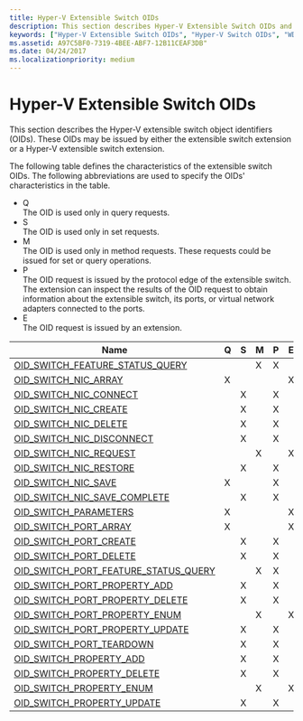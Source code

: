 ```yaml
---
title: Hyper-V Extensible Switch OIDs
description: This section describes Hyper-V Extensible Switch OIDs and their characteristics.
keywords: ["Hyper-V Extensible Switch OIDs", "Hyper-V Switch OIDs", "WDK Hyper-V Extensible Switch OIDs", "Hyper-V Extensible Switch object identifiers"]
ms.assetid: A97C5BF0-7319-4BEE-ABF7-12B11CEAF3DB"
ms.date: 04/24/2017
ms.localizationpriority: medium
---
```


# Hyper-V Extensible Switch OIDs

This section describes the Hyper-V extensible switch object identifiers (OIDs). These OIDs may be issued by either the extensible switch extension or a Hyper-V extensible switch extension.

The following table defines the characteristics of the extensible switch OIDs. The following abbreviations are used to specify the OIDs' characteristics in the table.

- Q  
The OID is used only in query requests.
- S  
The OID is used only in set requests.
- M  
The OID is used only in method requests. These requests could be issued for set or query operations.
- P  
The OID request is issued by the protocol edge of the extensible switch. The extension can inspect the results of the OID request to obtain information about the extensible switch, its ports, or virtual network adapters connected to the ports.
- E  
The OID request is issued by an extension.

| Name                                                                                                 | Q | S | M | P | E |
|---                                                                                                   |---|---|---|---|---|
| [OID_SWITCH_FEATURE_STATUS_QUERY](https://docs.microsoft.com/windows-hardware/drivers/network/oid-switch-feature-status-query)      |   |   | X | X |   | 
| [OID_SWITCH_NIC_ARRAY](https://docs.microsoft.com/windows-hardware/drivers/network/oid-switch-nic-array)                 | X |   |   |   | X | 
| [OID_SWITCH_NIC_CONNECT](https://docs.microsoft.com/windows-hardware/drivers/network/oid-switch-nic-connect)               |   | X |   | X |   |
| [OID_SWITCH_NIC_CREATE](https://docs.microsoft.com/windows-hardware/drivers/network/oid-switch-nic-create)                |   | X |   | X |   |
| [OID_SWITCH_NIC_DELETE](https://docs.microsoft.com/windows-hardware/drivers/network/oid-switch-nic-delete)                |   | X |   | X |   |  
| [OID_SWITCH_NIC_DISCONNECT](https://docs.microsoft.com/windows-hardware/drivers/network/oid-switch-nic-disconnect)            |   | X |   | X |   | 
| [OID_SWITCH_NIC_REQUEST](https://docs.microsoft.com/windows-hardware/drivers/network/oid-switch-nic-request)               |   |   | X |   | X |   
| [OID_SWITCH_NIC_RESTORE](https://docs.microsoft.com/windows-hardware/drivers/network/oid-switch-nic-restore)               |   | X |   | X |   |   
| [OID_SWITCH_NIC_SAVE](https://docs.microsoft.com/windows-hardware/drivers/network/oid-switch-nic-save)                  | X |   |   | X |   |
| [OID_SWITCH_NIC_SAVE_COMPLETE](https://docs.microsoft.com/windows-hardware/drivers/network/oid-switch-nic-save-complete)         |   | X |   | X |   | 
| [OID_SWITCH_PARAMETERS](https://docs.microsoft.com/windows-hardware/drivers/network/oid-switch-parameters)                | X |   |   |   | X |
| [OID_SWITCH_PORT_ARRAY](https://docs.microsoft.com/windows-hardware/drivers/network/oid-switch-port-array)                | X |   |   |   | X | 
| [OID_SWITCH_PORT_CREATE](https://docs.microsoft.com/windows-hardware/drivers/network/oid-switch-port-create)               |   | X |   | X |   | 
| [OID_SWITCH_PORT_DELETE](https://docs.microsoft.com/windows-hardware/drivers/network/oid-switch-port-delete)               |   | X |   | X |   | 
| [OID_SWITCH_PORT_FEATURE_STATUS_QUERY](https://docs.microsoft.com/windows-hardware/drivers/network/oid-switch-port-feature-status-query) |   |   | X | X |   | 
| [OID_SWITCH_PORT_PROPERTY_ADD](https://docs.microsoft.com/windows-hardware/drivers/network/oid-switch-port-property-add)         |   | X |   | X |   |
| [OID_SWITCH_PORT_PROPERTY_DELETE](https://docs.microsoft.com/windows-hardware/drivers/network/oid-switch-port-property-delete)      |   | X |   | X |   |   
| [OID_SWITCH_PORT_PROPERTY_ENUM](https://docs.microsoft.com/windows-hardware/drivers/network/oid-switch-port-property-enum)        |   |   | X |   | X |   
| [OID_SWITCH_PORT_PROPERTY_UPDATE](https://docs.microsoft.com/windows-hardware/drivers/network/oid-switch-port-property-update)      |   | X |   | X |   | 
| [OID_SWITCH_PORT_TEARDOWN](https://docs.microsoft.com/windows-hardware/drivers/network/oid-switch-port-teardown)             |   | X |   | X |   |
| [OID_SWITCH_PROPERTY_ADD](https://docs.microsoft.com/windows-hardware/drivers/network/oid-switch-property-add)              |   | X |   | X |   | 
| [OID_SWITCH_PROPERTY_DELETE](https://docs.microsoft.com/windows-hardware/drivers/network/oid-switch-property-delete)           |   | X |   | X |   | 
| [OID_SWITCH_PROPERTY_ENUM](https://docs.microsoft.com/windows-hardware/drivers/network/oid-switch-property-enum)             |   |   | X |   | X |
| [OID_SWITCH_PROPERTY_UPDATE](https://docs.microsoft.com/windows-hardware/drivers/network/oid-switch-property-update)           |   | X |   | X |   | 


